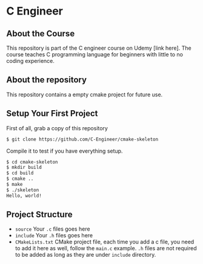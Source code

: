 C Engineer
===

## About the Course
This repository is part of the C engineer course on Udemy [link here].
The course teaches C programming language for beginners with little to no coding experience. 

## About the repository
This repository contains a empty cmake project for future use.

## Setup Your First Project

First of all, grab a copy of this repository

```sh
$ git clone https://github.com/C-Engineer/cmake-skeleton
```

Compile it to test if you have everything setup.

```sh
$ cd cmake-skeleton
$ mkdir build
$ cd build
$ cmake ..
$ make
$ ./skeleton
Hello, world!
```

## Project Structure
- `source` Your `.c` files goes here
- `include` Your `.h` files goes here
- `CMakeLists.txt` CMake project file, each time you add a c file, you need to add it here as well, follow the `main.c` example. `.h` files are not required to be added as long as they are under `include` directory.